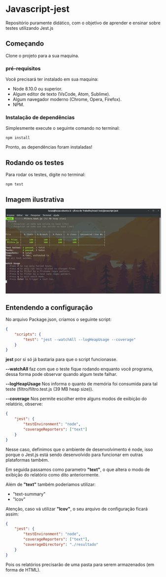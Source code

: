 # Javascript-jest
Repositório puramente didático, com o objetivo de aprender e ensinar sobre testes utilizando Jest.js

## Começando
Clone o projeto para a sua maquina.

### pré-requisitos

Você precisará ter instalado em sua maquina:
* Node 8.10.0 ou superior.
* Algum editor de texto (VsCode, Atom, Sublime).
* Algum navegador moderno (Chrome, Opera, Firefox).
* NPM.

### Instalação de dependências
Simplesmente execute o seguinte comando no terminal:
```
npm install
```

Pronto, as dependências foram instaladas!

## Rodando os testes
Para rodar os testes, digite no terminal:
```
npm test
```

## Imagem ilustrativa
![Requisição POST](https://github.com/Spinkers/javascript-jest/blob/master/img/01.png?raw=true)

## Entendendo a configuração

No arquivo Package.json, criamos o seguinte script:
``` Json
{
	"scripts": {
        "test": "jest --watchAll --logHeapUsage --coverage"
    }
}
```
**jest** por si só já bastaria para que o script funcionasse.

**--watchAll** faz com que o teste fique rodando enquanto você programa, dessa forma pode observar quando algum teste falhar.

**--logHeapUsage** Nos informa o quanto de memória foi consumida para tal teste (filtro/filtro.test.js (39 MB heap size)).

**--coverage** Nos permite escolher entre alguns modos de exibição do relatório, observe:

``` Json
{
	"jest": {
        "testEnvironment": "node",
        "coverageReporters": ["text"]
    }
}
```

Nesse caso, definimos que o ambiente de desenvolvimento é node, isso porque o Jest.js está sendo desenvolvido para funcionar em outras plataformas também.

Em seguida passamos como parametro **"text"**, o que altera o modo de exibição do relatório como dito anteriormente.

Além de **"text"** também poderiamos utilizar: 
* "text-summary"
* "lcov"

Atenção, caso vá utilizar **"lcov"**, o seu arquivo de configuração ficará assim:

``` Json
{
	"jest": {
        "testEnvironment": "node",
        "coverageReporters": ["text"],
        "coverageDirectory": "./resultado"
    }
}
```

Pois os relatórios precisarão de uma pasta para serem armazenados (em forma de HTML).